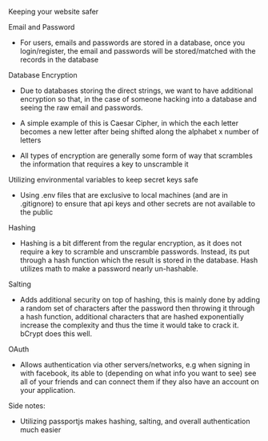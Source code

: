 Keeping your website safer

Email and Password

- For users, emails and passwords are stored in a database, once you login/register, the email and passwords will be stored/matched with the records in the database

Database Encryption

- Due to databases storing the direct strings, we want to have additional encryption so that, in the case of someone hacking into a database and seeing the raw email and passwords.

- A simple example of this is Caesar Cipher, in which the each letter becomes a new letter after being shifted along the alphabet x number of letters

- All types of encryption are generally some form of way that scrambles the information that requires a key to unscramble it

Utilizing environmental variables to keep secret keys safe

- Using .env files that are exclusive to local machines (and are in .gitignore) to ensure that api keys and other secrets are not available to the public

Hashing

- Hashing is a bit different from the regular encryption, as it does not require a key to scramble and unscramble passwords. Instead, its put through a hash function which the result is stored in the database. Hash utilizes math to make a password nearly un-hashable.

Salting

- Adds additional security on top of hashing, this is mainly done by adding a random set of characters after the password then throwing it through a hash function, additional characters that are hashed exponentially increase the complexity and thus the time it would take to crack it. bCrypt does this well.

OAuth

- Allows authentication via other servers/networks, e.g when signing in with facebook, its able to (depending on what info you want to see) see all of your friends and can connect them if they also have an account on your application.

Side notes:

- Utilizing passportjs makes hashing, salting, and overall authentication much easier
